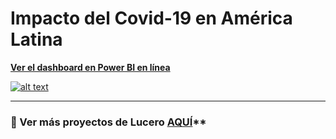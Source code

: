 # **Impacto del Covid-19 en América Latina**


[**Ver el dashboard en Power BI en línea**](https://bit.ly/3vsbLFD)

[![alt text](https://imgur.com/SqfOdqO.png)](https://bit.ly/3vsbLFD)

* * *

### 📌 Ver más proyectos de Lucero [AQUÍ](https://lu-emperatriz.github.io/)**

